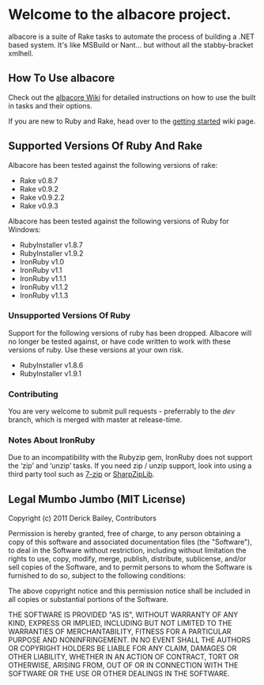 # Welcome to the albacore project.

albacore is a suite of Rake tasks to automate the process of building a .NET based system. It's like MSBuild or Nant... but without all the stabby-bracket xmlhell.

## How To Use albacore

Check out the [albacore Wiki](http://wiki.github.com/derickbailey/albacore) for detailed instructions on how to use the built in tasks and their options. 

If you are new to Ruby and Rake, head over to the [getting started](https://github.com/derickbailey/Albacore/wiki/Getting-Started) wiki page.

## Supported Versions Of Ruby And Rake

Albacore has been tested against the following versions of rake:

* Rake v0.8.7
* Rake v0.9.2
* Rake v0.9.2.2
* Rake v0.9.3

Albacore has been tested against the following versions of Ruby for Windows:

* RubyInstaller v1.8.7
* RubyInstaller v1.9.2
* IronRuby v1.0
* IronRuby v1.1
* IronRuby v1.1.1
* IronRuby v1.1.2
* IronRuby v1.1.3

### Unsupported Versions Of Ruby

Support for the following versions of ruby has been dropped. Albacore will no longer be tested against, or have code written to work with these versions of ruby. Use these versions at your own risk.

* RubyInstaller v1.8.6
* RubyInstaller v1.9.1

### Contributing

You are very welcome to submit pull requests - preferrably to the *dev* branch, which is merged with master at release-time.

### Notes About IronRuby

Due to an incompatibility with the Rubyzip gem, IronRuby does not support the ‘zip’ and ‘unzip’ tasks. If you need zip / unzip support, look into using a third party tool such as [7-zip](http://7-zip.org) or [SharpZipLib](http://sharpdevelop.net/OpenSource/SharpZipLib/).

## Legal Mumbo Jumbo (MIT License)

Copyright (c) 2011 Derick Bailey, Contributors

Permission is hereby granted, free of charge, to any person obtaining a copy
of this software and associated documentation files (the "Software"), to deal
in the Software without restriction, including without limitation the rights
to use, copy, modify, merge, publish, distribute, sublicense, and/or sell
copies of the Software, and to permit persons to whom the Software is
furnished to do so, subject to the following conditions:

The above copyright notice and this permission notice shall be included in
all copies or substantial portions of the Software.

THE SOFTWARE IS PROVIDED "AS IS", WITHOUT WARRANTY OF ANY KIND, EXPRESS OR
IMPLIED, INCLUDING BUT NOT LIMITED TO THE WARRANTIES OF MERCHANTABILITY,
FITNESS FOR A PARTICULAR PURPOSE AND NONINFRINGEMENT. IN NO EVENT SHALL THE
AUTHORS OR COPYRIGHT HOLDERS BE LIABLE FOR ANY CLAIM, DAMAGES OR OTHER
LIABILITY, WHETHER IN AN ACTION OF CONTRACT, TORT OR OTHERWISE, ARISING FROM,
OUT OF OR IN CONNECTION WITH THE SOFTWARE OR THE USE OR OTHER DEALINGS IN
THE SOFTWARE.
